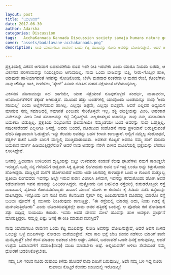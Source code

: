 ```yaml
---

layout: post
title: "ಬದಲಾವಣೆ"
date: 2017-06-30
author: Adarsha
categories: Discussion
tags:	AcchaKannada Kannada Discussion society samaja humans nature god transgender napumsakara Karnataka
cover: "assets/badalavane-acchakannada.png"
description: ನಾವು ಯಾವಾಗಲೂ ರಾವಣನ ಒಂದು ಕೆಟ್ಟ ಮುಖವನ್ನು ನೋಡಿ ಅವನನ್ನು ದೋಷಿಸುತ್ತೇವೆ, ಆದರೆ ಅವನ ಉಳಿದ ಒಂಭತ್ತು ಒಳ್ಳೆ ಮುಖಗಳನ್ನು ನೋಡಲು ಮರೆಯುತ್ತೇವೆ.

---
```


<p align ="justify">ಪ್ರಕೃತಿಯಲ್ಲಿ ವಿಕಸನ ಆಗುವಾಗ ಬದಲಾವಣೆಯ ರೂಪ ಇದೇ ರೀತಿ ಇರಬೇಕು ಎಂದು ಯಾರೂ ನಿಯಮ ಬರೆದು, ಆ ವಿಕಸನದ ಪರಿಣಾಮವನ್ನು ನಿಯಂತ್ರಿಸಲು ಆಗುವುದಿಲ್ಲ. ನಾವು ಒಂದು ಬೀಜವನ್ನು ಬಿತ್ತಿ, ನೀರು-ಗೊಬ್ಬರ ಹಾಕಿ, ಯಾವುದೇ ಹಾನಿಯಾಗದಂತೆ ಗಿಡವನ್ನು ನೋಡಿಕೊಂಡು, ಬೆಳೆಸಿ ಮರವಾದ ನಂತರವೂ ಆ ಮರದ ರೆಂಬೆ, ಕೊಂಬೆಗಳು ನಾವು ಚೌಕಟ್ಟು ಹಾಕಿ, ಗೀಟೆಳೆದು, ‘ಸ್ಕೇಲ್’ ಹಿಡಿದು ಬಿಡಿಸಿದ ಮರದ ನಕ್ಷೆಯಂತೆ ಬೆಳೆಯುವುದಿಲ್ಲ.</p><!--more-->

<p align ="justify">ವಿಕಸನದ ಪರಿಣಾಮವೂ ಸಹ ಹಾಗೆಯೇ, ಯಾರ ನಕ್ಷೆಯಂತೆ ರೂಪುಗೊಳ್ಳದೆ ಸಂದರ್ಭ, ವಾತಾವರಣ, ಅನಿವಾರ್ಯತೆಗಳಿಗೆ ತಕ್ಕಂತೆ ಆಗಿರುತ್ತದೆ. ಮೂಡಿದ ಹತ್ತು ಬಂಡೆಗಳಲ್ಲಿ ಯಾವೊಂದು ಬಂಡೆಯನ್ನೂ ನಾವು ‘ಅದು ಸರಿಯಲ್ಲ’ ಎಂದು ಅಲ್ಲೆಗಳೆಯುವ ಹಾಗಿಲ್ಲ. ಎಲ್ಲವೂ ಚಿತ್ರವೇ, ಎಲ್ಲವೂ ಪವಿತ್ರವೇ. ಆದರೆ ಎಲ್ಲದರ ಅಧ್ಯಯನ ಮಾಡುವ ನಮ್ಮ ಸಮಾಜದಲ್ಲಿ ಸಮಾನತೆ ಎಂಬುದು ಸೇರಿಕೊಳ್ಳಲೇ ಇಲ್ಲ. ಶಕ್ತಿ ಯುಕ್ತಿಯನ್ನು ಮೀರಿ, ಅಹಂಕಾರ ವಿವೇಕವನ್ನು ಮೀರಿ ನಿಂತ ಸಮಾಜವನ್ನು ಕಟ್ಟಿ ನಿಲ್ಲಿಸಿದ್ದೇವೆ. ಎಲ್ಲರಂತಲ್ಲದ ಯಾರನ್ನೂ ನಾವು ನಮ್ಮ ಸಮಾನರಾಗಿ ಬದುಕಲು ಬಿಡುತ್ತಿಲ್ಲ. ಪ್ರಕೃತಿಯ ಸಂಭೋಗದ ಫಲವಾಗಿಯೇ ನಮ್ಮಂತೆಯೇ ಬಂದ ಅವರನ್ನು ನಾವು ಒಪ್ಪುತ್ತಿಲ್ಲ. ನಪುಂಸಕರೆಂದರೆ ಎಲ್ಲರಿಗೂ ಅಸಡ್ಡೆ, ಅವರು ಬಂದರೆ, ದೂರದಿಂದ ಕಂಡೊಡನೆ ನಾವು ಪ್ರಳಯಾನೆ ಬರುತ್ತಿರುವಂತೆ ಹೆದರಿ ದಿಕ್ಕಾಪಾಲಾಗಿ ಓಡುತ್ತೇವೆ. ಇನ್ನು ಕೆಲವರು ಅವರನ್ನು ಬಹಳ ಕೀಳಾಗಿ ಕಾಣುತ್ತಾರೆ. ಅಲ್ಲಿಗೆ ನಮ್ಮೆಲ್ಲ ಸಂಶೋಧನೆ, ತತ್ವಗಳ ರಚನೆ ಒಂದೇ ಬಾರಿಗೆ ಮಣ್ಣಲ್ಲಿ ಮುಚ್ಚಿದಂತಾಯಿತು. ಅವಕಾಶ ಕೊಟ್ಟರೆ ಅವರೂ ನಮ್ಮ ಹಾಗೆ ದುಡಿದು ಬದುಕುವ ಮಾರ್ಗ ಹಿಡಿಯುತ್ತಿದ್ದರೆನೋ? ಆದರೆ ನಾವು ಅವರನ್ನು ನೆರಳೇ ಬೀಳದ ಮೂಲೆಯಲ್ಲಿ ಭಿಕ್ಷೆಯನ್ನು ಬೇಡಲು ಕೂರಿಸಿದ್ದೇವೆ.</p>

<p align ="justify">ಜನರಲ್ಲಿ ಪ್ರಿಯವಾಗಿ ಉಳಿದಿರುವ ದೃಷ್ಟಿಯನ್ನು ಬಿಟ್ಟು ಉಳಿದವರು ಕಂಡಂತೆ ಕೆಲವು ಘಟನೆಗಳು ನಮಗೆ ಕಾಣುತ್ತಲೇ ಇರುತ್ತವೆ. ಒಮ್ಮೆ ನನ್ನ ಗೆಳೆಯನಿಗೆ ಅಡ್ಡವಾಗಿ ಸಿಕ್ಕ ತೃತೀಯ ಲಿಂಗೀಯರು ಅವನ ಬಳಿ ಇದ್ದ ೩೦ರೂ ಅನ್ನು ಕಿತ್ತುಕೊಂಡು ಹೋಗಿದ್ದರು. ದುಡ್ಡಿಲ್ಲದೆ ಮನೆಗೆ ಹೋಗಲಾರದೆ ಅವನು ಅದೇ ಜಾಗದಲ್ಲಿ ಕುಳಿತಿದ್ದಾಗ ಬಂದ ಆ ಗುಂಪಿನ ಮತ್ತೊಬ್ಬ ತೃತೀಯ ಲಿಂಗದವರು ಇವನನ್ನು ಅಲ್ಲೇ ಇರುವ ಕಾರಣ ವಿಚಾರಿಸಿ ತಿಳಿದಾಗ, ಇವನನ್ನು ಕರೆದುಕೊಂಡು ಹೋಗಿ ಅವರ ಕಡೆಯವರಿಂದ ಇವನ ಹಣವನ್ನು ಹಿಂದಿರುಗಿಸಿದ್ದರು. ಮತ್ತೊಂದು ದಿನ ಜನನಿಬಿಡ ರಸ್ತೆಯಲ್ಲಿ ಕುರುಡರೊಬ್ಬರು ರಸ್ತೆ ದಾಟುವಾಗ, ತೃತೀಯ ಲಿಂಗದವರೊಬ್ಬರು ತಾವಾಗೆ ಮುಂದೆ ಹೋಗಿ ಆ ಕುರುಡನ ಕೈ ಹಿಡಿದು ನಡೆಸಿ ರಸ್ತೆಯನ್ನು ದಾಟಿಸಿದ್ದರು. ಇನ್ನೊಂದು ದಿನ ಸಂಜೆ ನಾನು ಕೆಲಸದಿಂದ ಸೈಕಲ್ ನಲ್ಲಿ ಹಿಂದಿರುಗುವಾಗ ದೂರದಲ್ಲಿ ಯಾರೋ ರಸ್ತೆ ಬದಿಯ ಪೋದೆಗೆ ಕೈ ಮುಗಿದು ನಿಂತಿರುವುದು ಕಾಣುತ್ತಿತ್ತು. “ಈ ರಸ್ತೆಯಲ್ಲಿ ಯಾರಪ್ಪ ಅದು, ನಿಂತು ಗಿಡಕ್ಕೆ ಕೈ ಮುಗಿಯುತ್ತಿರೋರು” ಎಂದು ಯೋಚಿಸುವಷ್ಟರಲ್ಲೇ ನಾನು ಅವರ ಹತ್ತಿರಕ್ಕೆ ಬಂದಿದ್ದೆ. ಆ ಪೊದೆಯ ಕಡೆ ನೋಡಿದಾಗ ಸತ್ತು ಬಿದ್ದಿದ್ದ ನಾಯಿಯು ಕಂಡಿತು. ಇವರು ಅದರ ದೇಹದ ಮೇಲೆ ಹೂವನ್ನು ಹಾಕಿ ಅದಕ್ಕಾಗಿ ಪ್ರಾರ್ಥನೆ ಮಾಡುತ್ತಿದ್ದರು. ನಮ್ಮಲ್ಲಿ ಎಷ್ಟು ಜನಕ್ಕೆ ಈ ರೀತಿ ಮಾಡುವ ಮನಸ್ಸಿದೆ?</p>

<p align ="justify">ನಾವು ಯಾವಾಗಲೂ ರಾವಣನ ಒಂದು ಕೆಟ್ಟ ಮುಖವನ್ನು ನೋಡಿ ಅವನನ್ನು ದೋಷಿಸುತ್ತೇವೆ, ಆದರೆ ಅವನ ಉಳಿದ ಒಂಭತ್ತು ಒಳ್ಳೆ ಮುಖಗಳನ್ನು ನೋಡಲು ಮರೆಯುತ್ತೇವೆ. ಸದಾ ಕಾಲ ಭಿಕ್ಷೆ ಬೇಡಿ ಜೀವನ ನಡೆಸಲು ಯಾರಿಗೆ ತಾನೇ ಮನಸ್ಸಿರುತ್ತೆ? ಬೇರೆ ಕೆಲಸ ಮಾಡಲು ಅವಕಾಶ ಬೇಕು ಅಷ್ಟೇ. ವಿಕಸನ, ಬದಲಾವಣೆ ಒಂದೇ ದಿನಕ್ಕೆ ಆಗುವುದಿಲ್ಲ, ಆದರೆ ಉತ್ತಮ ಬದಲಾವಣೆಗೆ ಸಮಾಜ(ನಾವು) ಮುಖ ಮಾಡಬೇಕು ಅಷ್ಟೆ. ಅಲ್ಲಿಯವರೆಗೆ ಅಳಿಲು ಸೇವೆಯಂತೆ ನಮ್ಮ ಧೋರಣೆ ಬದಲಿಸಿಕೊಳ್ಳಬೇಕು.</p>

<p align ="center">ನಮ್ಮ ಬಳಿ ಇರುವ ನೂರು ರುಪಾಯಿ ಕಳೆದು ಹೋದರೆ ನಾವು ಬೀದಿಗೆ ಬರುವುದಿಲ್ಲ, ಅದೇ ನಮ್ಮ ಬಳಿ ಇದ್ದ ನೂರು ರುಪಾಯಿ ಕೊಟ್ಟರೆ ಕೆಲವರು ಬೀದಿಯಲ್ಲಿ ಇರೋದಿಲ್ಲ!</p>
